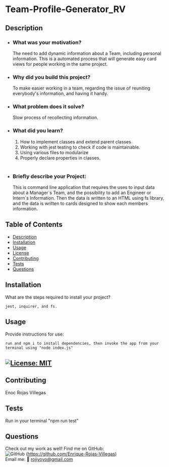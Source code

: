 # Team-Profile-Generator_RV

## Description

- ### What was your motivation? <br>

  The need to add dynamic information about a Team, including personal information. This is a automated process that will generate easy card views for people working in the same project.

- ### Why did you build this project? <br>

  To make easier working in a team, regarding the issue of reuniting everybody's information, and having it handy.

- ### What problem does it solve? <br>

  Slow process of recollecting information.

- ### What did you learn? <br>
  1. How to implement classes and extend parent classes
  2. Working with jest testing to check if code is maintainable.
  3. Using various files to modularize
  4. Properly declare properties in classes.<br>
     <br>
- ### Briefly describe your Project: <br>
  This is command line application that requires the uses to input data about a Manager´s Team, and the possibility to add an Engineer or Intern´s Information. Then the data is written to an HTML using fs library, and the data is written to cards designed to show each members information.
  <br>

## Table of Contents

- [Description](#description)
- [Installation](#installation)
- [Usage](#usage)
- [License](#license)
- [Contributing](#contributing)
- [Tests](#tests)
- [Questions](#questions)

## Installation

What are the steps required to install your project?

    jest, inquirer, and fs.

## Usage

Provide instructions for use:

    run and npm i to install dependencies, then invoke the app from your terminal using "node index.js"

## [![License: MIT](https://img.shields.io/badge/License-MIT-yellow.svg)](https://opensource.org/licenses/MIT)

## Contributing

Enoc Rojas Villegas

## Tests

Run in your terminal "npm run test"

## Questions

Check out my work as well!
Find me on GitHub:<br>
![GitHub](https://img.shields.io/badge/GitHub-100000?style=for-the-badge&logo=github&logoColor=white) (https://github.com/Enrique-Rojas-Villegas) <br>
Email me: 📧 rojiyoyo@gmail.com
